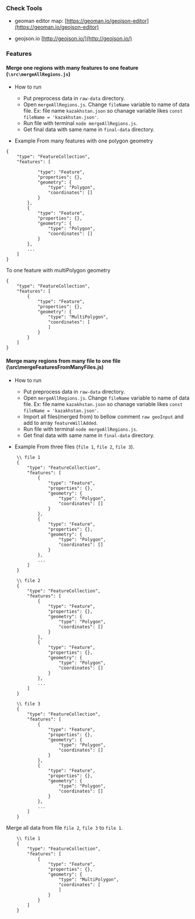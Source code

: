 ### Check Tools

* geoman editor map:
[https://geoman.io/geojson-editor](https://geoman.io/geojson-editor)

* geojson.io
[http://geojson.io/](http://geojson.io/)

### Features

#### Merge one regions with many features to one feature (`\src\mergeAllRegions.js`)

* How to run
    * Put preprocess data in `raw-data` directory. 
    * Open `mergeAllRegions.js`. Change `fileName` variable to name of data file. Ex: file name `kazakhstan.json` so chanage variable likes `const fileName = 'kazakhstan.json'`.
    * Run file with terminal `node mergeAllRegions.js`.
    * Get final data with same name in `final-data` directory.

* Example
From many features with one polygon geometry
```
{
    "type": "FeatureCollection",
    "features": [
        
            "type": "Feature",
            "properties": {},
            "geometry": {
                "type": "Polygon",
                "coordinates": []
            }
        },
        {
            "type": "Feature",
            "properties": {},
            "geometry": {
                "type": "Polygon",
                "coordinates": []
            }
        },
        ...
    ]
}  
```

To one feature with multiPolygon geometry

```
{
    "type": "FeatureCollection",
    "features": [
        {
            "type": "Feature",
            "properties": {},
            "geometry": {
                "type": "MultiPolygon",
                "coordinates": [
                ]
            }
        }
    ]
}  
```

#### Merge many regions from many file to one file (\src\mergeFeaturesFromManyFiles.js)

* How to run
    * Put preprocess data in `raw-data` directory. 
    * Open `mergeAllRegions.js`. Change `fileName` variable to name of data file. Ex: file name `kazakhstan.json` so chanage variable likes `const fileName = 'kazakhstan.json'`.
    * Import all files(merged from) to bellow comment `raw geoInput` and add to array `featureWillAdded`.
    * Run file with terminal `node mergeAllRegions.js`.
    * Get final data with same name in `final-data` directory.

* Example
From three files (`file 1`, `file 2`, `file 3`).
```
    \\ file 1
    {
        "type": "FeatureCollection",
        "features": [
            {
                "type": "Feature",
                "properties": {},
                "geometry": {
                    "type": "Polygon",
                    "coordinates": []
                }
            },
            {
                "type": "Feature",
                "properties": {},
                "geometry": {
                    "type": "Polygon",
                    "coordinates": []
                }
            },
            ...
        ]
    }  

    \\ file 2
    {
        "type": "FeatureCollection",
        "features": [
            {
                "type": "Feature",
                "properties": {},
                "geometry": {
                    "type": "Polygon",
                    "coordinates": []
                }
            },
            {
                "type": "Feature",
                "properties": {},
                "geometry": {
                    "type": "Polygon",
                    "coordinates": []
                }
            },
            ...
        ]
    } 

    \\ file 3
    {
        "type": "FeatureCollection",
        "features": [
            {
                "type": "Feature",
                "properties": {},
                "geometry": {
                    "type": "Polygon",
                    "coordinates": []
                }
            },
            {
                "type": "Feature",
                "properties": {},
                "geometry": {
                    "type": "Polygon",
                    "coordinates": []
                }
            },
            ...
        ]
    }  
```

Merge all data from file `file 2`, `file 3` to `file 1`.

```
    \\ file 1
    {
        "type": "FeatureCollection",
        "features": [
            {
                "type": "Feature",
                "properties": {},
                "geometry": {
                    "type": "MultiPolygon",
                    "coordinates": [
                    ]
                }
            }
        ]
    }  
```